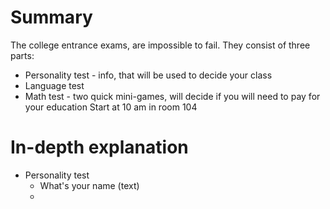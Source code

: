 # Summary
The college entrance exams, are impossible to fail. They consist of three parts:
- Personality test - info, that will be used to decide your class
- Language test
- Math test - two quick mini-games, will decide if you will need to pay for your education
Start at 10 am in room 104

# In-depth explanation
- Personality test
	- What's your name (text)
	- 